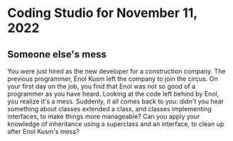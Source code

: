 # Coding Studio for November 11, 2022

## Someone else's mess

You were just hired as the new developer for a construction company. The previous programmer, Enol Kusm left the company to join the circus. On your first day on the job, you find that Enol was not so good of a programmer as you have heard. Looking at the code left behind by Enol, you realize it's a mess. Suddenly, it all comes back to you: didn't you hear something about classes extended a class, and classes implementing interfaces, to make things more manageable? Can you apply your knowledge of inheritance using a superclass and an interface, to clean up after Enol Kusm's mess?


